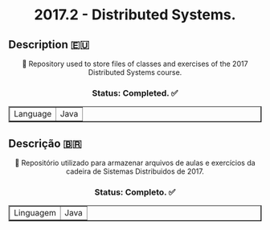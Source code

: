 <h1 align="center">
  2017.2 - Distributed Systems.
</h1>

## Description :eu:
<p align="center">📁 Repository used to store files of classes and exercises of the 2017 Distributed Systems course.</p>

<h3 align="center"> Status: Completed. ✅</h3>


<table align="center" border="2">
    <tr>
        <td>Language</td>
        <td>Java</td>
    </tr>
</table>

## Descrição :brazil:
<p align="center">📁 Repositório utilizado para armazenar arquivos de aulas e exercícios da cadeira de Sistemas Distribuidos de 2017.</p>

<h3 align="center"> Status: Completo. ✅</h3>


<table align="center" border="2">
    <tr>
        <td>Linguagem</td>
        <td>Java</td>
    </tr>
</table>
